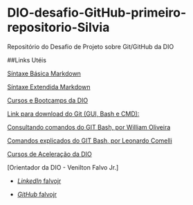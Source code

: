 # DIO-desafio-GitHub-primeiro-repositorio-Silvia
Repositório do Desafio de Projeto sobre Git/GitHub da DIO


##Links Utéis

[Síntaxe Básica Markdown](Https://www.markdownguide.org/basic-syntax/)

[Síntaxe Extendida Markdown](https://www.markdownguide.org/extended-syntax/)

[Cursos e Bootcamps da DIO](https://web.dio.me/home)

[Link para download do Git (GUI, Bash e CMD):](https://git-scm.com/downloads)

[Consultando comandos do GIT Bash, por William Oliveira](https://woliveiras.com.br/posts/comandos-mais-utilizados-no-git/)

[Comandos explicados do GIT Bash, por Leonardo Comelli](https://gist.github.com/leocomelli/2545add34e4fec21ec16#remover-diret%C3%B3rio)

[Cursos de Aceleração da DIO](https://web.dio.me/accelerations)

[Orientador da DIO - Venilton Falvo Jr.]

* [*LinkedIn* falvojr](https://linkedin.com/in/falvojr)
  
* [*GitHub* falvojr](https://github.com/falvojr)
